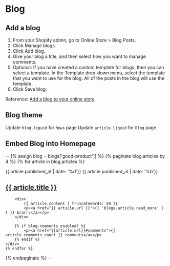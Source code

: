 # Blog
## Add a blog

1. From your Shopify admin, go to Online Store > Blog Posts.
2. Click Manage blogs.
3. Click Add blog.
4. Give your blog a title, and then select how you want to manage comments.
5. Optional: If you have created a custom template for blogs, then you can select a template. In the Template drop-down menu, select the template that you want to use for the blog. All of the posts in the blog will use the template.
6. Click Save blog.

Reference: [Add a blog to your online store](https://help.shopify.com/en/manual/sell-online/online-store/blogs/adding-a-blog)

## Blog theme
Update `blog.liquid` for `News` page
Update `article.liquid` for `Blog` page

## Embed Blog into Homepage
···
{% assign blog = blogs['good-product']] %}
{% paginate blog.articles by 4 %}
	{% for article in blog.articles %}
		<div>
		<div class="blog-article-header">
			<div class="blog-article-header-date">
			<span class="day">{{ article.published_at | date: '%d'}}</span>
			<span class="month">{{ article.published_at | date: '%b'}}</span>
			</div>
			<h2><a href="{{article.url}}">{{ article.title }}</a></h2>
		</div>

		<div>
			{{ article.content | truncatewords: 50 }}
			<p><a href="{{ article.url }}">{{ 'blogs.article.read_more' | t }} &rarr;</a></p>
		</div>

		{% if blog.comments_enabled? %}
			<p><a href="{{article.url}}#comments">{{ article.comments_count }} comments</a></p>
		{% endif %}
	</div>
	{% endfor %}
{% endpaginate %}
···
